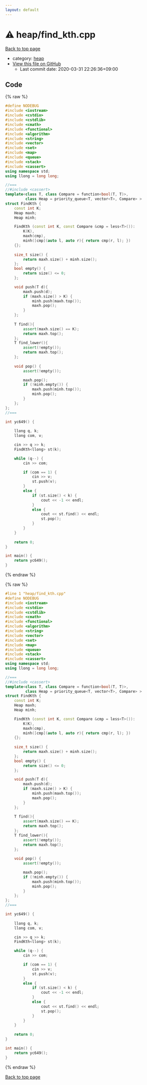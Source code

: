 ```yaml
---
layout: default
---
```


<!-- mathjax config similar to math.stackexchange -->
<script type="text/javascript" async
  src="https://cdnjs.cloudflare.com/ajax/libs/mathjax/2.7.5/MathJax.js?config=TeX-MML-AM_CHTML">
</script>
<script type="text/x-mathjax-config">
  MathJax.Hub.Config({
    TeX: { equationNumbers: { autoNumber: "AMS" }},
    tex2jax: {
      inlineMath: [ ['$','$'] ],
      processEscapes: true
    },
    "HTML-CSS": { matchFontHeight: false },
    displayAlign: "left",
    displayIndent: "2em"
  });
</script>

<script type="text/javascript" src="https://cdnjs.cloudflare.com/ajax/libs/jquery/3.4.1/jquery.min.js"></script>
<script src="https://cdn.jsdelivr.net/npm/jquery-balloon-js@1.1.2/jquery.balloon.min.js" integrity="sha256-ZEYs9VrgAeNuPvs15E39OsyOJaIkXEEt10fzxJ20+2I=" crossorigin="anonymous"></script>
<script type="text/javascript" src="../../assets/js/copy-button.js"></script>
<link rel="stylesheet" href="../../assets/css/copy-button.css" />


# :warning: heap/find_kth.cpp

<a href="../../index.html">Back to top page</a>

* category: <a href="../../index.html#4d4a9aa362b6ffe089fd2e992ccf4f5f">heap</a>
* <a href="{{ site.github.repository_url }}/blob/master/heap/find_kth.cpp">View this file on GitHub</a>
    - Last commit date: 2020-03-31 22:26:36+09:00




## Code

<a id="unbundled"></a>
{% raw %}
```cpp
#define NODEBUG
#include <iostream>
#include <cstdio>
#include <cstdlib>
#include <cmath>
#include <functional>
#include <algorithm>
#include <string>
#include <vector>
#include <set>
#include <map>
#include <queue>
#include <stack>
#include <cassert>
using namespace std;
using llong = long long;

//===
//#include <cassert>
template<class T, class Compare = function<bool(T, T)>,
         class Heap = priority_queue<T, vector<T>, Compare> >
struct FindKth {
    const int K;
    Heap maxh;
    Heap minh;

    FindKth (const int K, const Compare &cmp = less<T>()):
        K(K),
        maxh(cmp),
        minh([cmp](auto l, auto r){ return cmp(r, l); })
    {};
    
    size_t size() {
        return maxh.size() + minh.size();
    };
    bool empty() {
        return size() <= 0;
    };

    void push(T d){
        maxh.push(d);
        if (maxh.size() > K) {
            minh.push(maxh.top());
            maxh.pop();
        }
    };
    
    T find(){
        assert(maxh.size() == K);
        return maxh.top();
    };
    T find_lower(){
        assert(!empty());
        return maxh.top();
    };
    
    void pop() {
        assert(!empty());

        maxh.pop();
        if (!minh.empty()) {
            maxh.push(minh.top());
            minh.pop();
        }
    };
};
//===

int yc649() {
    
    llong q, k;
    llong com, v;

    cin >> q >> k;
    FindKth<llong> st(k);

    while (q--) {
        cin >> com;

        if (com == 1) {
            cin >> v;
            st.push(v);
        }
        else {
            if (st.size() < k) {
                cout << -1 << endl;
            }
            else {
                cout << st.find() << endl;
                st.pop();
            }
        }
    }
    
    return 0;
}

int main() {
    return yc649();
}

```
{% endraw %}

<a id="bundled"></a>
{% raw %}
```cpp
#line 1 "heap/find_kth.cpp"
#define NODEBUG
#include <iostream>
#include <cstdio>
#include <cstdlib>
#include <cmath>
#include <functional>
#include <algorithm>
#include <string>
#include <vector>
#include <set>
#include <map>
#include <queue>
#include <stack>
#include <cassert>
using namespace std;
using llong = long long;

//===
//#include <cassert>
template<class T, class Compare = function<bool(T, T)>,
         class Heap = priority_queue<T, vector<T>, Compare> >
struct FindKth {
    const int K;
    Heap maxh;
    Heap minh;

    FindKth (const int K, const Compare &cmp = less<T>()):
        K(K),
        maxh(cmp),
        minh([cmp](auto l, auto r){ return cmp(r, l); })
    {};
    
    size_t size() {
        return maxh.size() + minh.size();
    };
    bool empty() {
        return size() <= 0;
    };

    void push(T d){
        maxh.push(d);
        if (maxh.size() > K) {
            minh.push(maxh.top());
            maxh.pop();
        }
    };
    
    T find(){
        assert(maxh.size() == K);
        return maxh.top();
    };
    T find_lower(){
        assert(!empty());
        return maxh.top();
    };
    
    void pop() {
        assert(!empty());

        maxh.pop();
        if (!minh.empty()) {
            maxh.push(minh.top());
            minh.pop();
        }
    };
};
//===

int yc649() {
    
    llong q, k;
    llong com, v;

    cin >> q >> k;
    FindKth<llong> st(k);

    while (q--) {
        cin >> com;

        if (com == 1) {
            cin >> v;
            st.push(v);
        }
        else {
            if (st.size() < k) {
                cout << -1 << endl;
            }
            else {
                cout << st.find() << endl;
                st.pop();
            }
        }
    }
    
    return 0;
}

int main() {
    return yc649();
}

```
{% endraw %}

<a href="../../index.html">Back to top page</a>

